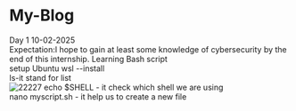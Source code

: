 # My-Blog <br>
Day 1 10-02-2025<br>
Expectation:I hope to gain at least some knowledge of cybersecurity by the end of this internship.
Learning Bash script<br>
setup Ubuntu  wsl --install<br>
ls-it stand for list <br>![22227](https://github.com/user-attachments/assets/43d7ccd5-b7d1-4411-bd17-651f65cb35bc)
echo $SHELL - it check which shell we are using <br>
nano myscript.sh - it help us to create a new file <br>

